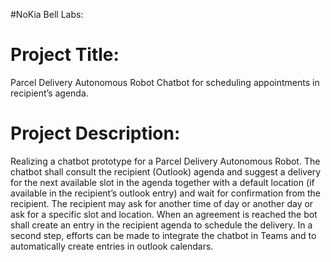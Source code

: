 #NoKia Bell Labs:

#	Project Title:  
Parcel Delivery Autonomous Robot Chatbot for scheduling appointments in recipient’s agenda.

#	Project Description:
Realizing a chatbot prototype for a Parcel Delivery Autonomous Robot. The chatbot shall consult the recipient (Outlook) agenda and suggest a delivery for 
the next available slot in the agenda together with a default location (if available in the recipient’s outlook entry) and wait for confirmation from the recipient. 
The recipient may ask for another time of day or another day or ask for a specific slot and location. When an agreement is reached the bot shall create an 
entry in the recipient agenda to schedule the delivery. In a second step, efforts can be made to integrate the chatbot in Teams and to automatically create 
entries in outlook calendars.


